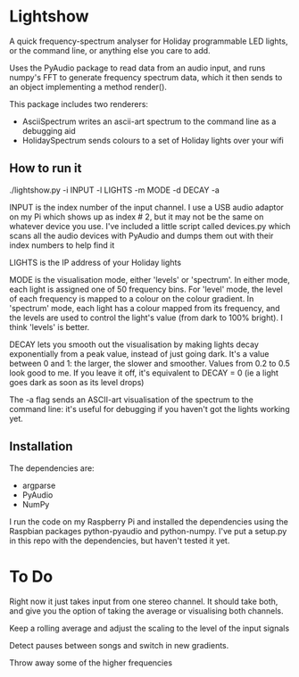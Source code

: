 # Lightshow

A quick frequency-spectrum analyser for Holiday programmable LED lights, or the command line, or anything else you care to add.

Uses the PyAudio package to read data from an audio input, and runs numpy's
FFT to generate frequency spectrum data, which it then sends to an object
implementing a method render().

This package includes two renderers:

* AsciiSpectrum writes an ascii-art spectrum to the command line as a debugging aid
* HolidaySpectrum sends colours to a set of Holiday lights over your wifi

## How to run it

./lightshow.py -i INPUT -l LIGHTS -m MODE -d DECAY -a

INPUT is the index number of the input channel. I use a USB audio
adaptor on my Pi which shows up as index # 2, but it may not be the
same on whatever device you use. I've included a little script called
devices.py which scans all the audio devices with PyAudio and dumps
them out with their index numbers to help find it

LIGHTS is the  IP address of your Holiday lights

MODE is the visualisation mode, either 'levels' or 'spectrum'. In
either mode, each light is assigned one of 50 frequency bins. For
'level' mode, the level of each frequency is mapped to a colour on the
colour gradient. In 'spectrum' mode, each light has a colour mapped
from its frequency, and the levels are used to control the light's
value (from dark to 100% bright). I think 'levels' is better.

DECAY lets you smooth out the visualisation by making lights decay
exponentially from a peak value, instead of just going dark. It's a
value between 0 and 1: the larger, the slower and smoother. Values
from 0.2 to 0.5 look good to me. If you leave it off, it's equivalent
to DECAY = 0 (ie a light goes dark as soon as its level drops)

The -a flag sends an ASCII-art visualisation of the spectrum to the
command line: it's useful for debugging if you haven't got the lights
working yet.


## Installation

The dependencies are:

* argparse
* PyAudio
* NumPy

I run the code on my Raspberry Pi and installed the dependencies using
the Raspbian packages python-pyaudio and python-numpy. I've put a
setup.py in this repo with the dependencies, but haven't tested it
yet.

# To Do

Right now it just takes input from one stereo channel. It should take
both, and give you the option of taking the average or visualising
both channels.

Keep a rolling average and adjust the scaling to the level of the
input signals

Detect pauses between songs and switch in new gradients.

Throw away some of the higher frequencies
